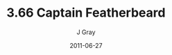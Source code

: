 ---
title: '3.66 Captain Featherbeard'
alt: 'Mysteries of the Arcana'
date: '2011-06-27'
author: 'J Gray'
artist: 'Jessica'
chapter: '3 Two by Two'
filler: false
---